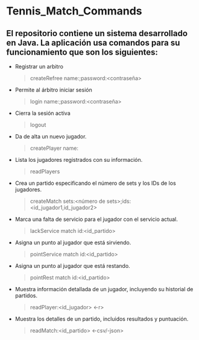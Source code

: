 # Tennis_Match_Commands
## El repositorio contiene un sistema desarrollado en Java. La aplicación usa comandos para su funcionamiento que son los siguientes:
 - Registrar un arbitro
    > createRefree name:<nombre>;password:<contraseña>
 - Permite al árbitro iniciar sesión
    > login name:<nombre>;password:<contraseña>
 - Cierra la sesión activa
    > logout
 - Da de alta un nuevo jugador.
    > createPlayer name:<nombre>
 - Lista los jugadores registrados con su información.
    > readPlayers
 - Crea un partido especificando el número de sets y los IDs de los jugadores.
    >createMatch sets:<número de sets>;ids:<id_jugador1,id_jugador2>
 - Marca una falta de servicio para el jugador con el servicio actual.
    > lackService match id:<id_partido>
 - Asigna un punto al jugador que está sirviendo.
    > pointService match id:<id_partido>
 - Asigna un punto al jugador que está restando.
    > pointRest match id:<id_partido>
 - Muestra información detallada de un jugador, incluyendo su historial de
   partidos.
    > readPlayer:<id_jugador> <-r>
 - Muestra los detalles de un partido, incluidos resultados y puntuación.
    > readMatch:<id_partido> <-csv/-json>

